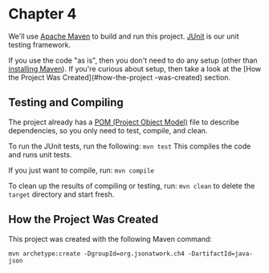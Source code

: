 Chapter 4
=========
We'll use [Apache Maven](http://maven.apache.org/) to build and run this project. [JUnit](http://junit.org/) is our unit testing framework.

If you use the code "as is", then you don't need to do any setup (other than [installing Maven](https://github.com/tmarrs/json-at-work-examples/tree/master/appendix-a#installing-maven)).
If you're curious about setup, then take a look at the [How the Project Was Created](#how-the-project -was-created) section.


## Testing and Compiling
The project already has a [POM (Project Object Model)](http://maven.apache.org/guides/introduction/introduction-to-the-pom.html) file to describe dependencies, so you only need to test, compile, and clean.

To run the JUnit tests, run the following: `mvn test`
This compiles the code and runs unit tests.

If you just want to compile, run: `mvn compile`

To clean up the results of compiling or testing, run: `mvn clean`
to delete the `target` directory and start fresh.


## How the Project Was Created
This project was created with the following Maven command:

```
mvn archetype:create -DgroupId=org.jsonatwork.ch4 -DartifactId=java-json
```